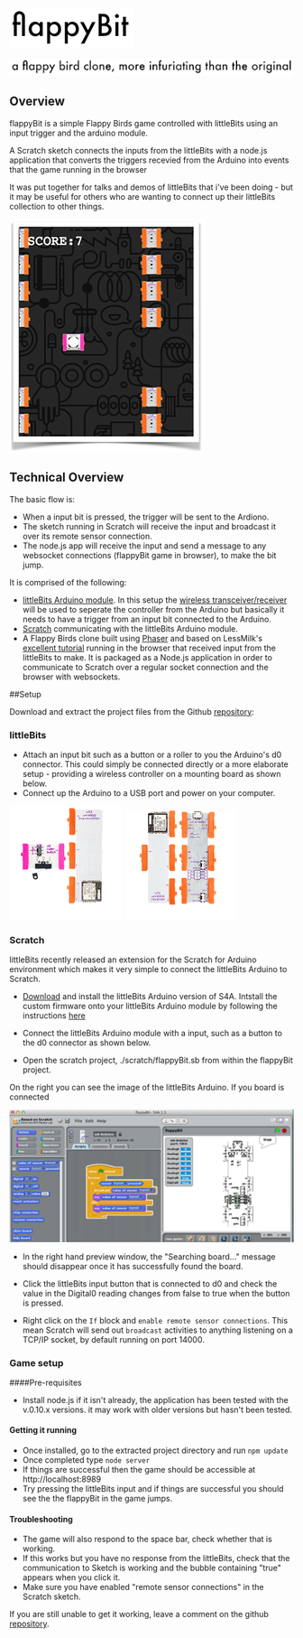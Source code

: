 

![image](support/images/flappyBit-logo.png)

![image](support/images/flappyBit-tagline.png)

## Overview


flappyBit is a simple Flappy Birds game controlled with littleBits using an input trigger and the arduino module.

A Scratch sketch connects the inputs from the littleBits with a node.js application that converts the triggers recevied from the Arduino into events that the game running in the browser

It was put together for  talks and demos of littleBits that i've been doing - but it may be useful for others who are wanting to connect up their littleBits collection to other things. 

![image](support/images/flappyBit-screenshot.png)


## Technical Overview


The basic flow is:

- When a input bit is pressed, the trigger will be sent to the Ardiono.
- The sketch running in Scratch will receive the input and broadcast it over its remote sensor connection.
- The node.js app will receive the input and send a message to any websocket connections (flappyBit game in browser), to make the bit jump.


It is comprised of the following:

- [littleBits Arduino module](http://littlebits.cc/kits/arduino-coding-kit). In this setup the [wireless transceiver/receiver](http://littlebits.cc/boost-its/wireless) will be used to seperate the controller from the Arduino but basically it needs to have a trigger from an input bit connected to the Arduino.
- [Scratch](http://) communicating with the littleBits Arduino module. 
- A Flappy Birds clone built using [Phaser](http:) and based on LessMilk's [excellent tutorial](http://blog.lessmilk.com/how-to-make-flappy-bird-in-html5-1/) running in the browser that received input from the littleBits to make. It is packaged as a Node.js application in order to communicate to Scratch over a regular socket connection and the browser with websockets.


##Setup

Download and extract the project files from the Github [repository](https://github.com/mintsource/flappyBit/archive/master.zip): 

### littleBits

- Attach an input bit such as a button or a roller to you the Arduino's d0 connector. This could simply be connected directly or a more elaborate setup - providing a wireless controller on a mounting board as shown below.
- Connect up the Arduino to a USB port and power on your computer. 

![image](support/images/flappyBit-wireless-controller.png) ![image](support/images/flappyBit-arduino.png)


### Scratch

littleBits recently released an extension for the Scratch for Arduino environment which makes it very simple to connect the littleBits Arduino to Scratch.  


- [Download](https://github.com/littlebits/lbScratch/blob/master/Scratch-14/binaries/LB_S4A.dmg.zip) and install the littleBits Arduino version of S4A. Intstall the custom firmware onto your littleBits Arduino module by following the instructions [here](file:///Users/rabobank/Desktop/GettingStartedwithlittleBitsScratch1.4.pdf)
- Connect the littleBits Arduino module with a input, such as a button to the d0 connector as shown below.


- Open the scratch project, ./scratch/flappyBit.sb from within the flappyBit project.

On the right you can see the image of the littleBits Arduino. If you board is connected 

![image](support/images/flappyBit-scratch.png)


- In the right hand preview window, the "Searching board..." message should disappear once it has successfully found the board.
- Click the littleBits input button that is connected to d0 and check the value in the Digital0 reading changes from false to true when the button is pressed.


- Right click on the `If` block and `enable remote sensor connections`. This mean Scratch will send out `broadcast` activities to anything listening on a TCP/IP socket, by default running on port 14000.

### Game setup


####Pre-requisites

- Install node.js if it isn't already, the application has been tested with the v.0.10.x versions. it may work with older versions but hasn't been tested. 

#### Getting it running

- Once installed, go to the extracted project directory and run `npm update`
- Once completed type `node server`
- If things are successful then the game should be accessible at http://localhost:8989
- Try pressing the littleBits input and if things are successful you should see the the flappyBit in the game jumps.

#### Troubleshooting

- The game will also respond to the space bar, check whether that is working. 
- If this works but you have no response from the littleBits, check that the communication to Sketch is working and the bubble containing "true" appears when you click it.
- Make sure you have enabled "remote sensor connections" in the Scratch sketch.

If you are still unable to get it working, leave a comment on the github [repository](http://www.github.com/mintsource/flappyBit).










